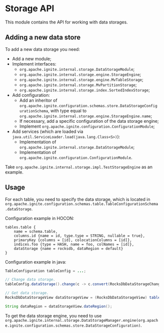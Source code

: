 # Storage API

This module contains the API for working with data storages.

## Adding a new data store

To add a new data storage you need:

* Add a new module;
* Implement interfaces:
    * `org.apache.ignite.internal.storage.DataStorageModule`;
    * `org.apache.ignite.internal.storage.engine.StorageEngine`;
    * `org.apache.ignite.internal.storage.engine.MvTableStorage`;
    * `org.apache.ignite.internal.storage.MvPartitionStorage`;
    * `org.apache.ignite.internal.storage.index.SortedIndexStorage`;
* Add configuration:
    * Add an inheritor of `org.apache.ignite.configuration.schemas.store.DataStorageConfigurationSchema`, with type equal
      to `org.apache.ignite.internal.storage.engine.StorageEngine.name`;
    * If necessary, add a specific configuration of the data storage engine;
    * Implement `org.apache.ignite.configuration.ConfigurationModule`;
* Add services (which are loaded via `java.util.ServiceLoader.load(java.lang.Class<S>)`):
    * Implementation of `org.apache.ignite.internal.storage.DataStorageModule`;
    * Implementation of `org.apache.ignite.configuration.ConfigurationModule`.

Take `org.apache.ignite.internal.storage.impl.TestStorageEngine` as an example.

## Usage

For each table, you need to specify the data storage, which is located in `org.apache.ignite.configuration.schemas.table.TableConfigurationSchema.dataStorage`.

Configuration example in HOCON:
```
tables.table {
    name = schema.table,
    columns.id {name = id, type.type = STRING, nullable = true},
    primaryKey {columns = [id], colocationColumns = [id]},
    indices.foo {type = HASH, name = foo, colNames = [id]},
    dataStorage {name = rocksdb, dataRegion = default}
}
```

Configuration example in java:
```java
TableConfiguration tableConfig = ...;

// Change data storage.
tableConfig.dataStorage().change(c -> c.convert(RocksDbDataStorageChange.class).changeDataRegion("default")).get(1, TimeUnit.SECONDS);

// Get data storage.
RocksDbDataStorageView dataStorageView = (RocksDbDataStorageView) tableConfig().dataStorage().value();

String dataRegion = dataStorageView.dateRegion();
```


To get the data storage engine, you need to use `org.apache.ignite.internal.storage.DataStorageManager.engine(org.apache.ignite.configuration.schemas.store.DataStorageConfiguration)`.